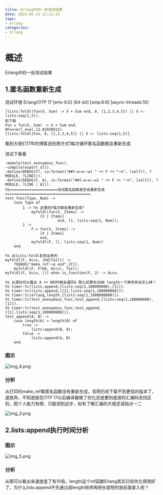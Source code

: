 ```yaml
---
title: Erlang中的一些测试结果
date: 2024-05-23 22:21:13
tags:
- erlang
categories:
- Erlang
---
```


# 概述

Erlang中的一些测试结果

<!--more-->



## 1.匿名函数重新生成 
测试环境 
Erlang/OTP 17 [erts-6.0] [64-bit] [smp:6:6] [async-threads:10]

```
[lists:foldl(fun(X, Sum) -> X + Sum end, 0, [1,2,3,4,5]) || X <- lists:seq(1,5)].
和下面
Fun = fun(X, Sum) -> X + Sum end.
#Fun<erl_eval.12.82930912>
[lists:foldl(Fun, 0, [1,2,3,4,5]) || X <- lists:seq(1,5)].
```
看到大佬们17年的博客说到用方式1每次循环匿名函数都会重新生成

测试下看看
```
-module(test_anonymous_func).
-compile(export_all).
-define(DEBUG(F), io:format("##[~w~w:~w] " ++ F ++ "~n", [self(), ?MODULE, ?LINE])).
-define(DEBUG(F, A), io:format("##[~w~w:~w] " ++ F ++ "~n", [self(), ?MODULE, ?LINE | A])).
%%======================测试匿名函数是否会重新生成=======================================
test_func(Type, Num) ->
    case Type of
        1 -> %% 这里的F每次都会重新生成?
            myfoldl(fun(X, Items) ->
                [X | Items]
                        end, [], lists:seq(1, Num));
        2 ->
            F = fun(X, Items) ->
                [X | Items]
                end,
            myfoldl(F, [], lists:seq(1, Num))
    end.

%% 从lists:foldl复制出来的
myfoldl(F, Accu, [Hd|Tail]) ->
    ?DEBUG("make_ref:~p end",[F]),
    myfoldl(F, F(Hd, Accu), Tail);
myfoldl(F, Accu, []) when is_function(F, 2) -> Accu.

%% 从源码可以看出 A ++ B的时候会遍历A 那么如果先对AB length一下再传参会怎么样？
%% timer:tc(lists,append,[lists:seq(1,100000000),[1]]).
%% timer:tc(lists,append,[[1],lists:seq(1,100000000)]).
%% timer:tc(erlang,length,[lists:seq(1,1000000000)]).
%% timer:tc(test_anonymous_func,test_append,[lists:seq(1,100000000),[1]]).
%% timer:tc(test_anonymous_func,test_append,[[1],lists:seq(1,100000000)]).
test_append(A, B) ->
    case length(A) > length(B) of
        true ->
            lists:append(B, A);
        false ->
            lists:append(A, B)
    end.
```
### 图示

![img_4.png](/pic/erlang_some_test/img_4.png)

### 分析
从打印的make_ref看匿名函数没有重新生成，官网已经下载不到更低的版本了，遂放弃，不知道是在OTP 17以后编译器做了优化还是要到底层的汇编码去找区别，因个人能力有限，只能测到这步，如有了解汇编的大佬还请指点一二

![img_3.png](/pic/erlang_some_test/img_3.png)


## 2.lists:append执行时间分析

### 图示

![img_5.png](/pic/erlang_some_test/img_5.png)

### 分析
从图可以看出来速度差了有10倍，length这个nif函数Erlang其实已经优化得很好了，为什么lists:append不先通过成length排序再把长度短的放前面查入呢？








